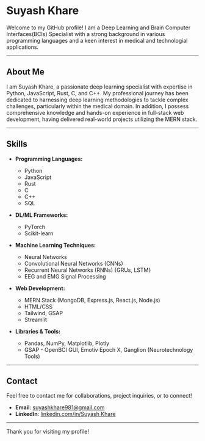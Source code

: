 # Suyash Khare

Welcome to my GitHub profile! I am a Deep Learning and Brain Computer Interfaces(BCIs) Specialist with a strong background in various programming languages and a keen interest in medical and technologial applications.

---

## About Me

I am Suyash Khare, a passionate deep learning specialist with expertise in Python, JavaScript, Rust, C, and C++. My professional journey has been dedicated to harnessing deep learning methodologies to tackle complex challenges, particularly within the medical domain. In addition, I possess comprehensive knowledge and hands-on experience in full-stack web development, having delivered real-world projects utilizing the MERN stack.

---

## Skills

- **Programming Languages:**
  - Python
  - JavaScript
  - Rust
  - C
  - C++
  - SQL


- **DL/ML Frameworks:**
  - PyTorch
  - Scikit-learn
 

- **Machine Learning Techniques:**
  - Neural Networks
  - Convolutional Neural Networks (CNNs)
  - Recurrent Neural Networks (RNNs) {GRUs, LSTM}
  - EEG and EMG Signal Processing


- **Web Development:**
  - MERN Stack (MongoDB, Express.js, React.js, Node.js)
  - HTML/CSS
  - Tailwind, GSAP
  - Streamlit

- **Libraries & Tools:**
  - Pandas, NumPy, Matplotlib, Plotly
  - GSAP   - OpenBCI GUI, Emotiv Epoch X, Ganglion (Neurotechnology Tools)

---

## Contact

Feel free to contact me for collaborations, project inquiries, or to connect!

- **Email**: suyashkhare981@gmail.com
- **LinkedIn**: [linkedin.com/in/Suyash Khare](https://www.linkedin.com/in/suyash-khare-8b6250244/)

---

Thank you for visiting my profile!
